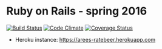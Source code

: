 # Ruby on Rails - spring 2016

[![Build Status](https://travis-ci.org/areee/TheMightyWadror.svg?branch=master)](https://travis-ci.org/areee/TheMightyWadror)
[![Code Climate](https://codeclimate.com/github/areee/TheMightyWadror/badges/gpa.svg)](https://codeclimate.com/github/areee/TheMightyWadror)
[![Coverage Status](https://coveralls.io/repos/github/areee/TheMightyWadror/badge.svg?branch=master)](https://coveralls.io/github/areee/TheMightyWadror?branch=master)

- Heroku instance: https://arees-ratebeer.herokuapp.com
